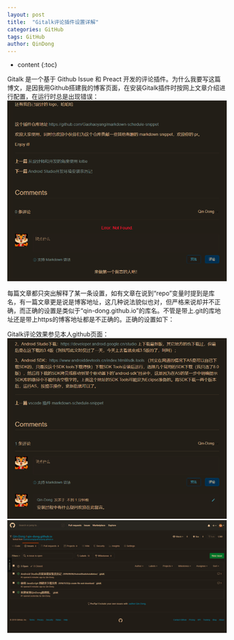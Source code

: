 ```yaml
---
layout: post
title:  "Gitalk评论插件设置详解"
categories: GitHub
tags: GitHub
author: QinDong
---
```


* content
{:toc}

Gitalk 是一个基于 Github Issue 和 Preact 开发的评论插件。为什么我要写这篇博文，是因我用Github搭建我的博客页面，在安装Gitalk插件时按网上文章介绍进行配置，在运行时总是出现错误：
![](/img/2019/201909070101.png)

每篇文章都只突出解释了某一条设置，如有文章在说到“repo”变量时提到是库名，有一篇文章更是说是博客地址，这几种说法貌似也对，但严格来说却并不正确，而正确的设置是类似于“qin-dong.github.io”的库名。不管是带上.git的库地址还是带上https的博客地址都是不正确的。正确的设置如下：

Gitalk评论效果参见本人github页面：
![](/img/2019/201909070102.png)
![](/img/2019/201909070103.png)